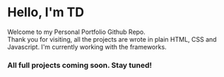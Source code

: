 # Hello, I'm TD
Welcome to my Personal Portfolio Github Repo.<br>
Thank you for visiting, all the projects are wrote in plain HTML, CSS and Javascript. I'm currently working with the frameworks.
### All full projects coming soon. Stay tuned!
